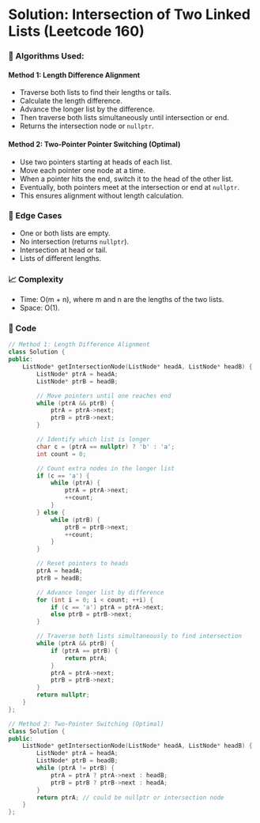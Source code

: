 # Solution: Intersection of Two Linked Lists (Leetcode 160)

### 🧠 Algorithms Used:

#### Method 1: Length Difference Alignment

- Traverse both lists to find their lengths or tails.
- Calculate the length difference.
- Advance the longer list by the difference.
- Then traverse both lists simultaneously until intersection or end.
- Returns the intersection node or `nullptr`.

#### Method 2: Two-Pointer Pointer Switching (Optimal)

- Use two pointers starting at heads of each list.
- Move each pointer one node at a time.
- When a pointer hits the end, switch it to the head of the other list.
- Eventually, both pointers meet at the intersection or end at `nullptr`.
- This ensures alignment without length calculation.

### 🧪 Edge Cases

- One or both lists are empty.
- No intersection (returns `nullptr`).
- Intersection at head or tail.
- Lists of different lengths.

### 📈 Complexity

- Time: O(m + n), where m and n are the lengths of the two lists.
- Space: O(1).

### 🧾 Code

```cpp
// Method 1: Length Difference Alignment
class Solution {
public:
    ListNode* getIntersectionNode(ListNode* headA, ListNode* headB) {
        ListNode* ptrA = headA;
        ListNode* ptrB = headB;

        // Move pointers until one reaches end
        while (ptrA && ptrB) {
            ptrA = ptrA->next;
            ptrB = ptrB->next;
        }

        // Identify which list is longer
        char c = (ptrA == nullptr) ? 'b' : 'a';
        int count = 0;

        // Count extra nodes in the longer list
        if (c == 'a') {
            while (ptrA) {
                ptrA = ptrA->next;
                ++count;
            }
        } else {
            while (ptrB) {
                ptrB = ptrB->next;
                ++count;
            }
        }

        // Reset pointers to heads
        ptrA = headA;
        ptrB = headB;

        // Advance longer list by difference
        for (int i = 0; i < count; ++i) {
            if (c == 'a') ptrA = ptrA->next;
            else ptrB = ptrB->next;
        }

        // Traverse both lists simultaneously to find intersection
        while (ptrA && ptrB) {
            if (ptrA == ptrB) {
                return ptrA;
            }
            ptrA = ptrA->next;
            ptrB = ptrB->next;
        }
        return nullptr;
    }
};

// Method 2: Two-Pointer Switching (Optimal)
class Solution {
public:
    ListNode* getIntersectionNode(ListNode* headA, ListNode* headB) {
        ListNode* ptrA = headA;
        ListNode* ptrB = headB;
        while (ptrA != ptrB) {
            ptrA = ptrA ? ptrA->next : headB;
            ptrB = ptrB ? ptrB->next : headA;
        }
        return ptrA; // could be nullptr or intersection node
    }
};
```
